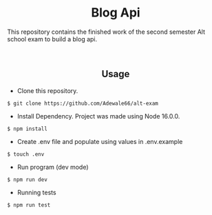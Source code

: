 <center> <h1>Blog Api</h1> </center>

This repository contains the finished work of the second semester Alt school exam to build a blog api.


<br>
<center> <h2>Usage</h2> </center>

- Clone this repository.
```
$ git clone https://github.com/Adewale66/alt-exam
```
- Install Dependency. Project was made using Node 16.0.0.
```
$ npm install
```
- Create .env file and populate using values in .env.example
```
$ touch .env
```
- Run program (dev mode)
```
$ npm run dev
```
- Running tests
```
$ npm run test
```
